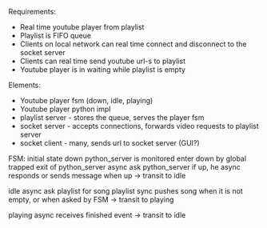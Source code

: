 Requirements:
- Real time youtube player from playlist
- Playlist is FIFO queue
- Clients on local network can real time connect and disconnect to the socket server
- Clients can real time send youtube url-s to playlist
- Youtube player is in waiting while playlist is empty

Elements:
- Youtube player fsm (down, idle, playing)
- Youtube player python impl
- playlist server - stores the queue, serves the player fsm
- socket server - accepts connections, forwards video requests to playlist server
- socket client - many, sends url to socket server (GUI?)

FSM:
initial state down
python_server is monitored
enter down by global trapped exit of python_server
async ask python_server if up, he async responds or sends message when up
-> transit to idle

idle
async ask playlist for song
playlist sync pushes song when it is not empty, or when asked by FSM
-> transit to playing

playing
async receives finished event
-> transit to idle